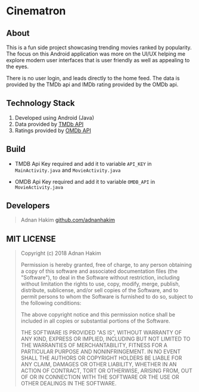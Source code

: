 # Cinematron

## About

This is a fun side project showcasing trending movies 
ranked by popularity. The focus on this Android application was more on the UI/UX helping me explore modern user interfaces that is user friendly as well as appealing to the eyes.

There is no user login, and leads directly to the home feed. The data is provided by the TMDb api and IMDb rating provided by the OMDb api.

## Technology Stack

1. Developed using Android (Java)
1. Data provided by [TMDb API](https://www.themoviedb.org)
1. Ratings provided by [OMDb API](http://www.omdbapi.com/)

## Build

- TMDB Api Key required and add it to variable `API_KEY` in `MainActivity.java` and `MovieActivity.java`

- OMDB Api Key required and add it to variable `OMDB_API` in `MovieActivity.java`

## Developers

> Adnan Hakim
> [github.com/adnanhakim](https://github.com/adnanhakim)


## MIT LICENSE

> Copyright (c) 2018 Adnan Hakim
>
> Permission is hereby granted, free of charge, to any person obtaining a copy
> of this software and associated documentation files (the "Software"), to deal
> in the Software without restriction, including without limitation the rights
> to use, copy, modify, merge, publish, distribute, sublicense, and/or sell
> copies of the Software, and to permit persons to whom the Software is
> furnished to do so, subject to the following conditions:
>
> The above copyright notice and this permission notice shall be included in all
> copies or substantial portions of the Software.
>
> THE SOFTWARE IS PROVIDED "AS IS", WITHOUT WARRANTY OF ANY KIND, EXPRESS OR
> IMPLIED, INCLUDING BUT NOT LIMITED TO THE WARRANTIES OF MERCHANTABILITY,
> FITNESS FOR A PARTICULAR PURPOSE AND NONINFRINGEMENT. IN NO EVENT SHALL THE
> AUTHORS OR COPYRIGHT HOLDERS BE LIABLE FOR ANY CLAIM, DAMAGES OR OTHER
> LIABILITY, WHETHER IN AN ACTION OF CONTRACT, TORT OR OTHERWISE, ARISING FROM,
> OUT OF OR IN CONNECTION WITH THE SOFTWARE OR THE USE OR OTHER DEALINGS IN THE
> SOFTWARE.
